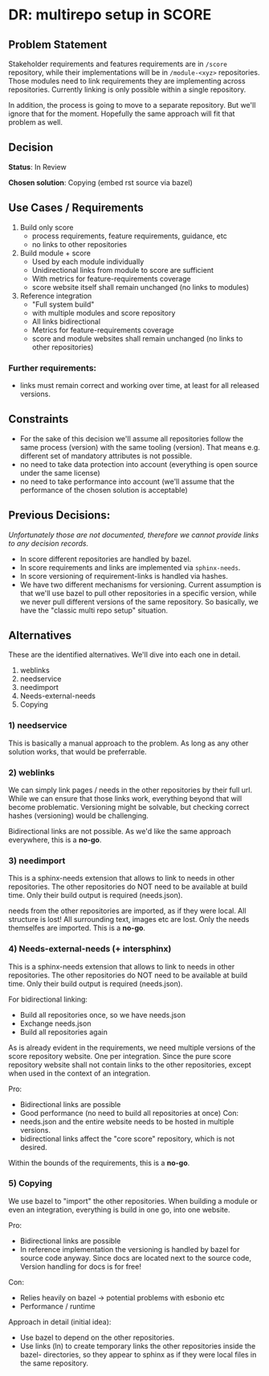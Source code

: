 # DR: multirepo setup in SCORE

## Problem Statement

Stakeholder requirements and features requirements are in `/score` repository, while their implementations will be in `/module-<xyz>` repositories. Those modules need to link requirements they are implementing across repositories. Currently linking is only possible within a single repository.

In addition, the process is going to move to a separate repository. But we'll ignore that for the moment. Hopefully the same approach will fit that problem as well.

## Decision

**Status**: In Review

**Chosen solution**: Copying (embed rst source via bazel)

## Use Cases / Requirements
1) Build only score
   * process requirements, feature requirements, guidance, etc
   * no links to other repositories
2) Build module + score
   * Used by each module individually
   * Unidirectional links from module to score are sufficient
   * With metrics for feature-requirements coverage
   * score website itself shall remain unchanged (no links to modules)
3) Reference integration
   * "Full system build"
   * with multiple modules and score repository
   * All links bidirectional
   * Metrics for feature-requirements coverage
   * score and module websites shall remain unchanged (no links to other repositories)

### Further requirements:
* links must remain correct and working over time, at least for all released versions.

## Constraints

* For the sake of this decision we'll assume all repositories follow the same process (version) with the same tooling (version). That means e.g. different set of mandatory attributes is not possible.
* no need to take data protection into account (everything is open source under the same license)
* no need to take performance into account (we'll assume that the performance of the chosen solution is acceptable)

## Previous Decisions:

*Unfortunately those are not documented, therefore we cannot provide links to any decision records.*
* In score different repositories are handled by bazel.
* In score requirements and links are implemented via `sphinx-needs`.
* In score versioning of requirement-links is handled via hashes.
* We have two different mechanisms for versioning. Current assumption is that we'll use bazel to pull other repositories in a specific version, while we never pull different versions of the same repository. So basically, we have the "classic multi repo setup" situation.


## Alternatives

These are the identified alternatives. We'll dive into each one in detail.
1) weblinks
2) needservice
3) needimport
4) Needs-external-needs
5) Copying

### 1) needservice

This is basically a manual approach to the problem. As long as any other solution works,
that would be preferrable.

### 2) weblinks

We can simply link pages / needs in the other repositories by their full url.
While we can ensure that those links work, everything beyond that will become problematic.
Versioning might be solvable, but checking correct hashes (versioning) would be challenging.

Bidirectional links are not possible. As we'd like the same approach everywhere, this is a **no-go**.

### 3) needimport

This is a sphinx-needs extension that allows to link to needs in other repositories.
The other repositories do NOT need to be available at build time. Only their build output is required (needs.json).

needs from the other repositories are imported, as if they were local.
All structure is lost! All surrounding text, images etc are lost. Only the needs themselfes are imported. This is a **no-go**.


### 4) Needs-external-needs (+ intersphinx)

This is a sphinx-needs extension that allows to link to needs in other repositories.
The other repositories do NOT need to be available at build time. Only their build output is required (needs.json).

For bidirectional linking:
* Build all repositories once, so we have needs.json
* Exchange needs.json
* Build all repositories again

As is already evident in the requirements, we need multiple versions of the score repository website. One per integration. Since the pure score repository website shall not contain links to the other repositories, except when used in the context of an integration.

Pro:
* Bidirectional links are possible
* Good performance (no need to build all repositories at once)
Con:
* needs.json and the entire website needs to be hosted in multiple versions.
* bidirectional links affect the "core score" repository, which is not desired.

Within the bounds of the requirements, this is a **no-go**.

### 5) Copying

We use bazel to "import" the other repositories.
When building a module or even an integration, everything is build in one go, into one website.

Pro:
* Bidirectional links are possible
* In reference implementation the versioning is handled by bazel for source code anyway. Since docs are located next to the source code, Version handling for docs is for free!

Con:
* Relies heavily on bazel -> potential problems with esbonio etc
* Performance / runtime

Approach in detail (initial idea):
* Use bazel to depend on the other repositories.
* Use links (ln) to create temporary links the other repositories inside the bazel- directories, so they appear to sphinx as if they were local files in the same repository.
